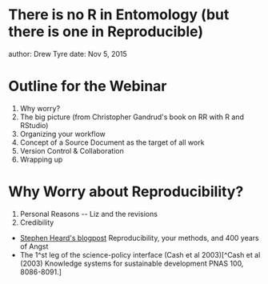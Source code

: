 There is no R in Entomology (but there is one in Reproducible)
========================================================
author: Drew Tyre
date: Nov 5, 2015

Outline for the Webinar
========================================================

1. Why worry?
2. The big picture (from Christopher Gandrud's book on RR with R and RStudio) 
2. Organizing your workflow
3. Concept of a Source Document as the target of all work
4. Version Control & Collaboration
5. Wrapping up


Why Worry about Reproducibility?
========================================================
1. Personal Reasons -- Liz and the revisions
2. Credibility
  * [Stephen Heard's blogpost](http://bit.ly/1wVSkmk) Reproducibility, your methods, and 400 years of Angst
  * The 1^st leg of the science-policy interface (Cash et al 2003)[^Cash et al (2003) Knowledge systems for sustainable development PNAS 100, 8086-8091.]
  
